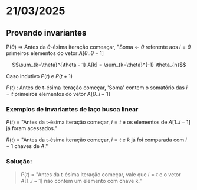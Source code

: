 # 21/03/2025

## Provando invariantes

P($\theta$) => Antes da $\theta$-ésima iteração comeaçar, "Soma <- $\theta$ referente aos $i = \theta$ primeiros elementos do vetor $A[\theta .. \theta - 1$]  

$$\sum_{k=\theta}^{\theta - 1} A[k] = \sum_{k=\theta}^{-1} \theta_{n}$$

Caso indutivo $P(t)$ e $P(t+1)$

$P(t)$ : Antes de t-ésima iteração começar, 'Soma' contem o somatório das $i=t$ primeiros elementos do vetor $A[\theta .. i-1]$

### Exemplos de invariantes de laço busca linear

$P(t)$ = "Antes da t-ésima iteração começar, $i=t$ e os elementos de $A[1 .. i-1]$ já foram acessados."  

$R(t)$ = "Antes da t-ésima iteração começar, $i=t$ e $k$ já foi comparada com $i-1$ chaves de $A$."

### Solução: 

> $P(t)$ = "Antes da t-ésima iteração começar, vale que $i=t$ e o vetor $A[1 .. i-1]$ não contém um elemento com chave k."

